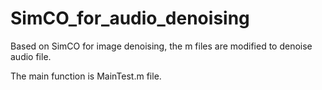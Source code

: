 # SimCO_for_audio_denoising

Based on SimCO for image denoising, the m files are modified to denoise audio file.

The main function is MainTest.m file.
